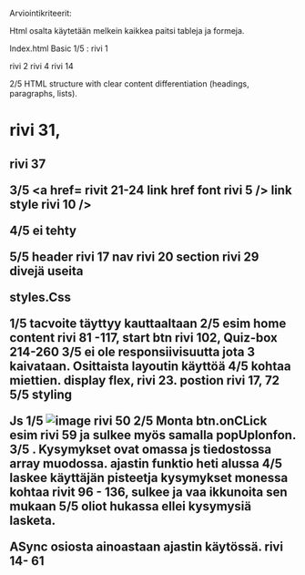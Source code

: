 Arviointikriteerit:

Html osalta käytetään melkein kaikkea paitsi tableja ja formeja. 

Index.html
Basic 1/5 : <!DOCTYPE html>  rivi 1
<html> rivi 2
<head> rivi 4
<body> rivi 14

2/5 HTML structure with clear content differentiation (headings, paragraphs, lists).
<H1> rivi 31, <h2>rivi 37

3/5
<a href= rivit 21-24
link href font rivi 5 />
link style rivi 10 />

4/5
ei tehty

5/5
header rivi 17 
nav rivi 20
section rivi 29
divejä useita



styles.Css 

1/5 tacvoite täyttyy kauttaaltaan
2/5 esim home content rivi 81 -117, start btn rivi 102, Quiz-box 214-260
3/5 ei ole responsiivisuutta jota 3 kaivataan. 
Osittaista layoutin käyttöä 4/5 kohtaa miettien. display flex, rivi 23. postion rivi 17, 72
5/5 styling


Js
1/5 ![image](https://github.com/Otsall/Webohjelmointi/assets/127836033/6177dbef-814b-4ab3-8837-f81c40f6c313) rivi 50
2/5 Monta btn.onCLick esim rivi 59 ja sulkee myös samalla popUpIonfon.
3/5 . Kysymykset ovat omassa js tiedostossa array muodossa. ajastin funktio heti alussa
4/5 laskee käyttäjän pisteetja kysymykset monessa kohtaa rivit 96 - 136, sulkee ja vaa ikkunoita sen mukaan
5/5 oliot hukassa ellei kysymysiä lasketa.

ASync osiosta ainoastaan ajastin käytössä.
rivi 14- 61
